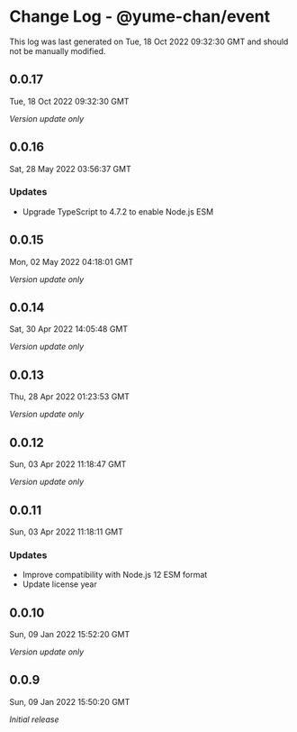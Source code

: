 # Change Log - @yume-chan/event

This log was last generated on Tue, 18 Oct 2022 09:32:30 GMT and should not be manually modified.

## 0.0.17
Tue, 18 Oct 2022 09:32:30 GMT

_Version update only_

## 0.0.16
Sat, 28 May 2022 03:56:37 GMT

### Updates

- Upgrade TypeScript to 4.7.2 to enable Node.js ESM

## 0.0.15
Mon, 02 May 2022 04:18:01 GMT

_Version update only_

## 0.0.14
Sat, 30 Apr 2022 14:05:48 GMT

_Version update only_

## 0.0.13
Thu, 28 Apr 2022 01:23:53 GMT

_Version update only_

## 0.0.12
Sun, 03 Apr 2022 11:18:47 GMT

_Version update only_

## 0.0.11
Sun, 03 Apr 2022 11:18:11 GMT

### Updates

- Improve compatibility with Node.js 12 ESM format
- Update license year

## 0.0.10
Sun, 09 Jan 2022 15:52:20 GMT

_Version update only_

## 0.0.9
Sun, 09 Jan 2022 15:50:20 GMT

_Initial release_

